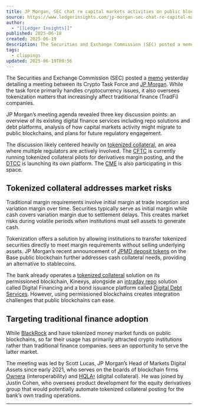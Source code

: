 ```yaml
---
title: JP Morgan, SEC chat re capital markets activities on public blockchain
source: https://www.ledgerinsights.com/jp-morgan-sec-chat-re-capital-markets-activities-on-public-blockchain/
author:
  - "[[Ledger Insights]]"
published: 2025-06-18
created: 2025-06-19
description: The Securities and Exchange Commission (SEC) posted a memo yesterday detailing a meeting between its Crypto Task Force and JP Morgan. While the task force
tags:
  - clippings
updated: 2025-06-19T09:56
---
```

The Securities and Exchange Commission (SEC) posted a [memo](https://www.sec.gov/files/ctf-memo-jpmorgan-chase-co-061725.pdf) yesterday detailing a meeting between its Crypto Task Force and [JP Morgan](https://www.jpmorgan.com/global). While the task force primarily handles cryptocurrency issues, it also oversees tokenization matters that increasingly affect traditional finance (TradFi) companies.

JP Morgan’s meeting agenda revealed three key discussion points: an overview of its existing digital finance services including repo solutions and debt platforms, analysis of how capital markets activity might migrate to public blockchains, and plans for future regulatory engagement.

The discussion likely centered heavily on [tokenized collateral](https://www.ledgerinsights.com/tokenized-collateral/), an area where multiple regulators are actively involved. The [CFTC](https://www.ledgerinsights.com/cftc-unveils-plans-for-tokenized-collateral-pilot/) is currently running tokenized collateral pilots for derivatives margin posting, and the [DTCC](https://www.ledgerinsights.com/dtcc-to-launch-tokenized-collateral-platform/) is launching its own platform. The [CME](https://www.ledgerinsights.com/cme-to-trial-tokenization-on-googles-new-universal-ledger-dlt/) is also participating in this space.

## Tokenized collateral addresses market risks

Traditional margin requirements involve initial margin at trade inception and variation margin over time. Securities typically serve as initial margin while cash covers variation margin due to settlement delays. This creates market risks during volatile periods when institutions must sell assets to generate cash.

Tokenization offers a solution by allowing institutions to transfer tokenized securities directly to meet margin requirements without selling underlying assets. JP Morgan’s recent announcement of [JPMD deposit tokens](https://www.ledgerinsights.com/jp-morgan-to-launch-jpmd-deposit-token-on-public-blockchain-base/) on the Base public blockchain further addresses cash collateral needs, providing an alternative to stablecoins.

The bank already operates a [tokenized collateral](https://www.ledgerinsights.com/jp-morgan-tokenized-collateral-network-tcn/) solution on its permissioned blockchain, Kinexys, alongside an [intraday repo](https://www.ledgerinsights.com/santander-cib-executes-intraday-repo-on-jp-morgan-blockchain-infrastructure/) solution called Digital Financing and a bond issuance platform called [Digital Debt Services](https://www.ledgerinsights.com/quincy-us-municipal-bond-issued-on-jp-morgans-onyx-blockchain/). However, using permissioned blockchains creates integration challenges that public blockchains can ease.

## Targeting traditional finance adoption

While [BlackRock](https://www.ledgerinsights.com/analysis-blackrock-buidl-update-shows-key-design-options-in-tokenized-money-market-funds/) and have tokenized money market funds on public blockchains, so far their usage has primarily attracted crypto institutions rather than traditional finance companies. sees an opportunity to serve the latter market.

The meeting was led by Scott Lucas, JP Morgan’s Head of Markets Digital Assets since early 2021, who serves on the boards of blockchain firms [Ownera](https://www.ledgerinsights.com/jp-morgan-part-of-20m-ownera-funding-for-security-token-interoperability/) (interoperability) and [HQLAᵡ](https://www.ledgerinsights.com/eurex-gets-bafin-approval-for-dlt-based-margin-collateral-via-hqla%E1%B5%A1-jp-morgan-to-go-first/) (digital collateral). He was joined by Justin Cohen, who oversees product development for the equity derivatives group that would potentially automate tokenized collateral posting for the bank’s own trading operations.

---